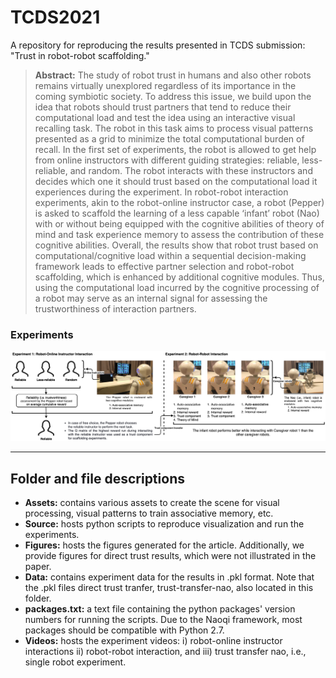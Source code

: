 # TCDS2021
A repository for reproducing the results presented in TCDS submission: "Trust in robot-robot scaffolding."

> **Abstract:** The study of robot trust in humans and also other robots remains virtually unexplored regardless of its importance in the coming symbiotic society. To address this issue, we build upon the idea that robots should trust partners that tend to reduce their computational load and test the idea using an interactive visual recalling task. The robot in this task aims to process visual patterns presented as a grid to minimize the total computational burden of recall. In the first set of experiments, the robot is allowed to get help from online instructors with different guiding strategies: reliable, less-reliable, and random. The robot interacts with these instructors and decides which one it should trust based on the computational load it experiences during the experiment. In robot-robot interaction experiments, akin to the robot-online instructor case, a robot (Pepper) is asked to scaffold the learning of a less capable ‘infant’ robot (Nao) with or without being equipped with the cognitive abilities of theory of mind and task experience memory to assess the contribution of these cognitive abilities. Overall, the results show that robot trust based on computational/cognitive load within a sequential decision-making framework leads to effective partner selection and robot-robot scaffolding, which is enhanced by additional cognitive modules. Thus, using the computational load incurred by the cognitive processing of a robot may serve as an internal signal for assessing the trustworthiness of interaction partners.


### Experiments
![](https://github.com/muratkirtay/TCDS2021/blob/main/Figures/expFlow1.png)

---
## Folder and file descriptions
+ **Assets:** contains various assets to create the scene for visual processing, visual patterns to train associative memory, etc.  
+ **Source:** hosts python scripts to reproduce visualization and run the experiments. 
+ **Figures:** hosts the figures generated for the article. Additionally, we provide figures for direct trust results, which were not illustrated in the paper.
+ **Data:** contains experiment data for the results in .pkl format. Note that the .pkl files direct trust tranfer, trust-transfer-nao, also located in this folder.
+ **packages.txt:** a text file containing the python packages' version numbers for running the scripts. Due to the Naoqi framework, most packages should be compatible with Python 2.7.
+ **Videos:** hosts the experiment videos: i) robot-online instructor interactions ii) robot-robot interaction, and iii) trust transfer nao, i.e., single robot experiment. 